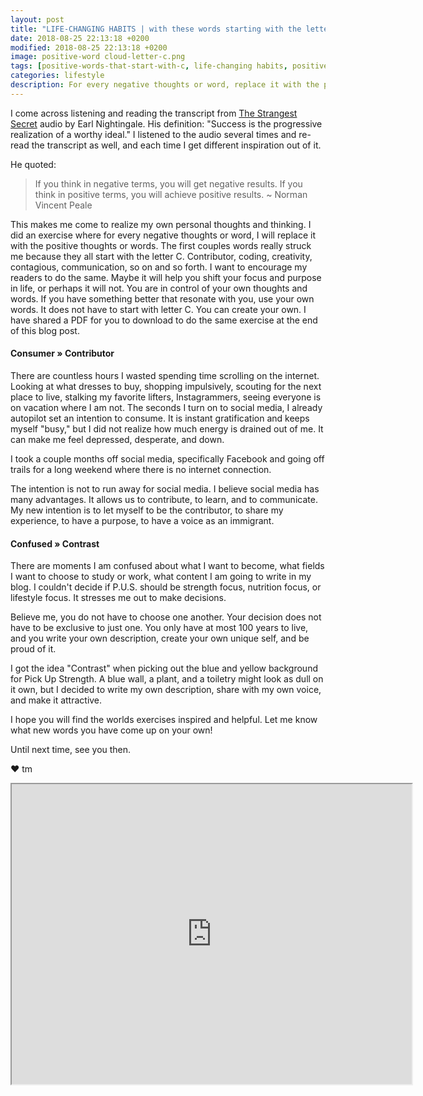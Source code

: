 ```yaml
---
layout: post
title: "LIFE-CHANGING HABITS | with these words starting with the letter C."
date: 2018-08-25 22:13:18 +0200
modified: 2018-08-25 22:13:18 +0200
image: positive-word cloud-letter-c.png
tags: [positive-words-that-start-with-c, life-changing habits, positive thoughts, creativity, courage, curiosity, Norman Vincent Peale, Nightingale, the strangest secret]
categories: lifestyle
description: For every negative thoughts or word, replace it with the positive thoughts or words. 
---
```

I come across listening and reading the transcript from [The Strangest Secret][earl] audio by Earl Nightingale. His definition: "Success is the progressive realization of a worthy ideal." I listened to the audio several times and re-read the transcript as well, and each time I get different inspiration out of it.

He quoted:

> If you think in negative terms, you will get negative results. If you think in positive terms, you will achieve positive results. ~  Norman Vincent Peale

This makes me come to realize my own personal thoughts and thinking. I did an exercise where for every negative thoughts or word, I will replace it with the positive thoughts or words. The first couples words really struck me because they all start with the letter C. Contributor, coding, creativity, contagious, communication, so on and so forth. I want to encourage my readers to do the same. Maybe it will help you shift your focus and purpose in life, or perhaps it will not. You are in control of your own thoughts and words. If you have something better that resonate with you, use your own words. It does not have to start with letter C. You can create your own. I have shared a PDF for you to download to do the same exercise at the end of this blog post.

#### Consumer » Contributor

There are countless hours I wasted spending time scrolling on the internet. Looking at what dresses to buy, shopping impulsively, scouting for the next place to live, stalking my favorite lifters, Instagrammers, seeing everyone is on vacation where I am not. The seconds I turn on to social media, I already autopilot set an intention to consume. It is instant gratification and keeps myself "busy," but I did not realize how much energy is drained out of me. It can make me feel depressed, desperate, and down.

I took a couple months off social media, specifically Facebook and going off trails for a long weekend where there is no internet connection. 

The intention is not to run away for social media. I believe social media has many advantages. It allows us to contribute, to learn, and to communicate. My new intention is to let myself to be the contributor, to share my experience, to have a purpose, to have a voice as an immigrant. 

#### Confused » Contrast 

There are moments I am confused about what I want to become, what fields I want to choose to study or work, what content I am going to write in my blog. I couldn't decide if P.U.S. should be strength focus, nutrition focus, or lifestyle focus. It stresses me out to make decisions. 

Believe me, you do not have to choose one another. Your decision does not have to be exclusive to just one. You only have at most 100 years to live, and you write your own description, create your own unique self, and be proud of it.  

I got the idea "Contrast" when picking out the blue and yellow background for Pick Up Strength. A blue wall, a plant, and a toiletry might look as dull on it own, but I decided to write my own description, share with my own voice, and make it attractive.

I hope you will find the worlds exercises inspired and helpful. Let me know what new words you have come up on your own! 

Until next time, see you then.

❤ tm


<iframe src="https://drive.google.com/file/d/1SwWiFd6tCiaE78hMoOghfiLznRF1a8g3/preview" width="640" height="480"></iframe>



[earl]: http://www.nightingale.com/articles/the-strangest-secret/